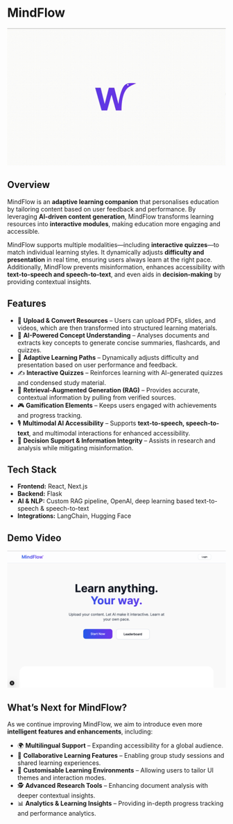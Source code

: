 # MindFlow

![public/mindflow.gif](public/mindflow.gif)

## Overview

MindFlow is an **adaptive learning companion** that personalises education by tailoring content based on user feedback and performance. By leveraging **AI-driven content generation**, MindFlow transforms learning resources into **interactive modules**, making education more engaging and accessible.

MindFlow supports multiple modalities—including **interactive quizzes**—to match individual learning styles. It dynamically adjusts **difficulty and presentation** in real time, ensuring users always learn at the right pace. Additionally, MindFlow prevents misinformation, enhances accessibility with **text-to-speech and speech-to-text**, and even aids in **decision-making** by providing contextual insights.

## Features

- 📂 **Upload & Convert Resources** – Users can upload PDFs, slides, and videos, which are then transformed into structured learning materials.
- 🧠 **AI-Powered Concept Understanding** – Analyses documents and extracts key concepts to generate concise summaries, flashcards, and quizzes.
- 🎯 **Adaptive Learning Paths** – Dynamically adjusts difficulty and presentation based on user performance and feedback.
- ✍️ **Interactive Quizzes** – Reinforces learning with AI-generated quizzes and condensed study material.
- 🔎 **Retrieval-Augmented Generation (RAG)** – Provides accurate, contextual information by pulling from verified sources.
- 🎮 **Gamification Elements** – Keeps users engaged with achievements and progress tracking.
- 🎙️ **Multimodal AI Accessibility** – Supports **text-to-speech, speech-to-text**, and multimodal interactions for enhanced accessibility.
- 🤖 **Decision Support & Information Integrity** – Assists in research and analysis while mitigating misinformation.

## Tech Stack

- **Frontend:** React, Next.js
- **Backend:** Flask
- **AI & NLP:** Custom RAG pipeline, OpenAI, deep learning based text-to-speech & speech-to-text
- **Integrations:** LangChain, Hugging Face

## Demo Video

[![Watch the video](public/thumbnail.png)](https://youtube.com/playlist?list=PLtEOnxhRf0cxBIQPYkTwXD_0Q-iyhhnVa&feature=shared)

## What’s Next for MindFlow?

As we continue improving MindFlow, we aim to introduce even more **intelligent features and enhancements**, including:

- 🌍 **Multilingual Support** – Expanding accessibility for a global audience.
- 🤝 **Collaborative Learning Features** – Enabling group study sessions and shared learning experiences.
- 🎨 **Customisable Learning Environments** – Allowing users to tailor UI themes and interaction modes.
- 🕵️ **Advanced Research Tools** – Enhancing document analysis with deeper contextual insights.
- 📊 **Analytics & Learning Insights** – Providing in-depth progress tracking and performance analytics.
